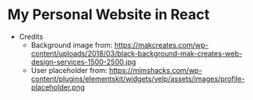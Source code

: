 # My Personal Website in React

- Credits
  * Background image from: https://makcreates.com/wp-content/uploads/2018/03/black-background-mak-creates-web-design-services-1500-2500.jpg
  * User placeholder from: https://mimshacks.com/wp-content/plugins/elementskit/widgets/yelp/assets/images/profile-placeholder.png